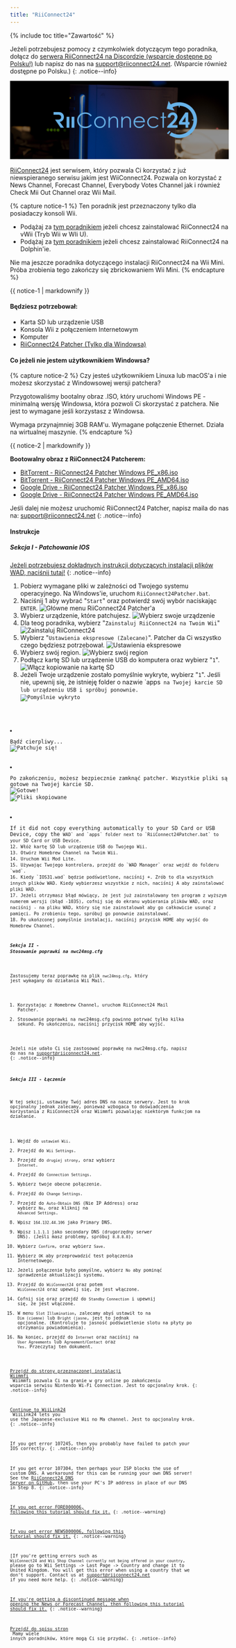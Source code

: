 ```yaml
---
title: "RiiConnect24"
---
```


{% include toc title="Zawartość" %}

Jeżeli potrzebujesz pomocy z czymkolwiek dotyczącym tego poradnika, dołącz do [serwera RiiConnect24 na Discordzie (wsparcie dostępne po Polsku!)](https://discord.gg/b4Y7jfD) lub napisz do nas na [support@riiconnect24.net](mailto:support@riiconnect24.net). (Wsparcie również dostępne po Polsku.)
{: .notice--info}

![Logo RiiConnect24](/images/WiiRC24Logo.jpg)

[RiiConnect24](https://rc24.xyz/) jest serwisem, który pozwala Ci korzystać z już niewspieranego serwisu jakim jest WiiConnect24. Pozwala on korzystać z News Channel, Forecast Channel, Everybody Votes Channel jak i również Check Mii Out Channel oraz Wii Mail.

{% capture notice-1 %}
Ten poradnik jest przeznaczony tylko dla posiadaczy konsoli Wii.

- Podążaj za [tym poradnikiem](riiconnect24-vwii) jeżeli chcesz zainstalować RiiConnect24 na vWii (Tryb Wii w WIi U).
- Podążaj za [tym poradnikiem](riiconnect24-dolphin) jeżeli chcesz zainstalować RiiConnect24 na Dolphin'ie.

Nie ma jeszcze poradnika dotyczącego instalacji RiiConnect24 na Wii Mini. Próba zrobienia tego zakończy się zbrickowaniem Wii Mini.
{% endcapture %}

<div class="notice--warning">{{ notice-1 | markdownify }}</div>

#### Będziesz potrzebował:

* Karta SD lub urządzenie USB
* Konsola Wii z połączeniem Internetowym
* Komputer
* [RiiConnect24 Patcher (Tylko dla Windowsa)](https://github.com/RiiConnect24/RiiConnect24-Patcher/releases)

#### Co jeżeli nie jestem użytkownikiem Windowsa?
{% capture notice-2 %}
Czy jesteś użytkownikiem Linuxa lub macOS'a i nie możesz skorzystać z Windowsowej wersji patchera?

Przygotowaliśmy bootalny obraz .ISO, który uruchomi Windows PE - minimalną wersję Windowsa, która pozwoli Ci skorzystać z patchera. Nie jest to wymagane jeśli korzystasz z Windowsa.

Wymaga przynajmniej 3GB RAM'u. Wymagane połączenie Ethernet. Działa na wirtualnej maszynie.
{% endcapture %}
<div class="notice--info">{{ notice-2 | markdownify }}</div>

<i class="fa fa-magnet" aria-hidden="true" title="To jest link magnet. Użyj klienta torrent aby pobrać ten plik."></i>
**Bootowalny obraz z RiiConnect24 Patcherem:**

- [BitTorrent - RiiConnect24 Patcher Windows PE_x86.iso](magnet:?xt=urn:btih:a76a17999ba6cb7f528bea9dc39ad4cfcac2d62a&dn=RiiConnect24%20Patcher%20Windows%20PE%5Fx86.iso&tr=udp://tracker.opentrackr.org:1337/announce&tr=udp://tracker.coppersurfer.tk:6969/announce&tr=udp://p4p.arenabg.ch:1337/announce&tr=http://p4p.arenabg.com:1337/announce&tr=udp://9.rarbg.to:2710/announce&tr=udp://9.rarbg.me:2710/announce&tr=udp://exodus.desync.com:6969/announce&tr=udp://tracker.cyberia.is:6969/announce&tr=udp://tracker.tiny-vps.com:6969/announce&tr=udp://retracker.lanta-net.ru:2710/announce&tr=udp://open.stealth.si:80/announce&tr=udp://tracker.torrent.eu.org:451/announce&tr=udp://tracker3.itzmx.com:6961/announce&tr=http://tracker4.itzmx.com:2710/announce&tr=http://tracker1.itzmx.com:8080/announce&tr=udp://tracker.moeking.me:6969/announce&tr=udp://ipv4.tracker.harry.lu:80/announce&tr=udp://bt2.archive.org:6969/announce&tr=udp://bt1.archive.org:6969/announce&tr=udp://explodie.org:6969/announce)
- [BitTorrent - RiiConnect24 Patcher Windows PE_AMD64.iso](magnet:?xt=urn:btih:aa1d759996834fcfa20f56b26c5beb105b2aec37&dn=RiiConnect24%20Patcher%20Windows%20PE%5FAMD64.iso&tr=udp://tracker.opentrackr.org:1337/announce&tr=udp://tracker.coppersurfer.tk:6969/announce&tr=udp://p4p.arenabg.ch:1337/announce&tr=http://p4p.arenabg.com:1337/announce&tr=udp://9.rarbg.to:2710/announce&tr=udp://9.rarbg.me:2710/announce&tr=udp://exodus.desync.com:6969/announce&tr=udp://tracker.cyberia.is:6969/announce&tr=udp://tracker.tiny-vps.com:6969/announce&tr=udp://retracker.lanta-net.ru:2710/announce&tr=udp://open.stealth.si:80/announce&tr=udp://tracker.torrent.eu.org:451/announce&tr=http://tracker1.itzmx.com:8080/announce&tr=udp://tracker3.itzmx.com:6961/announce&tr=http://tracker4.itzmx.com:2710/announce&tr=udp://tracker.moeking.me:6969/announce&tr=udp://ipv4.tracker.harry.lu:80/announce&tr=udp://bt2.archive.org:6969/announce&tr=udp://bt1.archive.org:6969/announce&tr=udp://explodie.org:6969/announce)
- [Google Drive - RiiConnect24 Patcher Windows PE_x86.iso](https://drive.google.com/file/d/14YQlrjByLpuLPHLTg7GaqZscgYbsH7gN/view?usp=sharing)
- [Google Drive - RiiConnect24 Patcher Windows PE_AMD64.iso](https://drive.google.com/file/d/190fvktXtUDAhFogJnOEh2EgrCl5Dm_vP/view?usp=sharing)

Jeśli dalej nie możesz uruchomić RiiConnect24 Patcher, napisz maila do nas na: support@riiconnect24.net
{: .notice--info}

#### Instrukcje

##### Sekcja I - Patchowanie IOS

[Jeżeli potrzebujesz dokładnych instrukcji dotyczących instalacji plików WAD, naciśnij tutaj!](wiimodlite)
{: .notice--info}

1. Pobierz wymagane pliki w zależności od Twojego systemu operacyjnego. Na Windows'ie, uruchom `RiiConnect24Patcher.bat`.
2. Naciśnij 1 aby wybrać "`Start`" oraz potwierdź swój wybór naciskając `ENTER`. ![Główne menu RiiConnect24 Patcher'a](/images/RC24_Patcher/1.PNG)
3. Wybierz urządzenie, które patchujesz. ![Wybierz swoje urządzenie](/images/RC24_Patcher/2.PNG)
4. Dla teog poradnika, wybierz "`Zainstaluj RiiConnect24 na Twoim Wii`" ![Zainstaluj RiiConnect24](/images/RC24_Patcher/3.PNG)
5. Wybierz "`Ustawienia ekspresowe (Zalecane)`". Patcher da Ci wszystko czego będziesz potrzebował. ![Ustawienia ekspresowe](/images/RC24_Patcher/4.PNG)
6. Wybierz swój region. ![Wybierz swój region](/images/RC24_Patcher/5.PNG)
7. Podłącz kartę SD lub urządzenie USB do komputera oraz wybierz "`1`". ![Włącz kopiowanie na kartę SD](/images/RC24_Patcher/6.PNG)
8. Jeżeli Twoje urządzenie zostało pomyślnie wykryte, wybierz "`1`". Jeśli nie, upewnij się, że istnieję folder o nazwie `apps<code> na Twojej karcie SD lub urządzeniu USB i spróbuj ponownie.
<img src="/images/RC24_Patcher/7.PNG" alt="Pomyślnie wykryto" /></p></li>
<li><p spaces-before="0">Bądź cierpliwy...
<img src="/images/RC24_Patcher/8.PNG" alt="Patchuje się!" /></p></li>
<li><p spaces-before="0">Po zakończeniu, możesz bezpiecznie zamknąć patcher. Wszystkie pliki są gotowe na Twojej karcie SD.
<img src="/images/RC24_Patcher/9.PNG" alt="Gotowe!" />
<img src="/images/RC24_Patcher/10.PNG" alt="Pliki skopiowane" /></p></li>
<li><p spaces-before="0">If it did not copy everything automatically to your SD Card or USB Device, copy the <code>WAD` and `apps` folder next to `RiiConnect24Patcher.bat` to your SD Card or USB Device.
12. Włóż kartę SD lub urządzenie USB do Twojego Wii.
13. Otwórz Homebrew Channel na Twoim Wii.
14. Uruchom Wii Mod Lite.
15. Używając Twojego kontrolera, przejdź do `WAD Manager` oraz wejdź do folderu `wad`.
16. Kiedy `IOS31.wad` będzie podświetlone, naciśnij +. Zrób to dla wszystkich innych plików WAD. Kiedy wybierzesz wszystkie z nich, naciśnij A aby zainstalować pliki WAD.
17. Jeżeli otrzymasz błąd mówiący, że jest już zainstalowany ten program z wyższym numerem wersji (błąd -1035), cofnij się do ekranu wybierania plików WAD, oraz naciśnij - na pliku WAD, który się nie zainstalował aby go całkowicie usunąć z pamięci. Po zrobieniu tego, spróbuj go ponownie zainstalować.
18. Po ukońzconej pomyślnie instalacji, naciśnij przycisk HOME aby wyjść do Homebrew Channel.

##### Sekcja II - Stosowanie poprawki na nwc24msg.cfg

Zastosujemy teraz poprawkę na plik `nwc24msg.cfg`, który jest wymagany do działania Wii Mail.

1. Korzystając z Homebrew Channel, uruchom RiiConnect24 Mail Patcher.
2. Stosowanie poprawki na nwc24msg.cfg powinno potrwać tylko kilka sekund. Po ukończeniu, naciśnij przycisk HOME aby wyjść.

Jeżeli nie udało Ci się zastosować poprawkę na nwc24msg.cfg, napisz do nas na [support@riiconnect24.net](mailto:support@riiconnect24.net).
{: .notice--info}

##### Sekcja III - Łączenie

W tej sekcji, ustawimy Twój adres DNS na nasze serwery. Jest to krok opcjonalny jednak zalecamy, ponieważ wzbogaca to doświadczenia korzystania z RiiConnect24 oraz Wiimmfi pozwalając niektórym funkcjom na działanie.

1. Wejdź do `ustawień Wii`.
2. Przejdź do `Wii Settings`.
3. Przejdź do `drugiej strony`, oraz wybierz `Internet`.
4. Przejdź do `Connection Settings`.
5. Wybierz twoje obecne połączenie.
6. Przejdź do `Change Settings`.
7. Przejdź do `Auto-Obtain DNS` (Nie IP Address) oraz wybierz `No`, oraz kliknij na `Advanced Settings`.
8. Wpisz `164.132.44.106` jako Primary DNS.
9. Wpisz `1.1.1.1` jako secondary DNS (drugorzędny serwer DNS). (Jeśli masz problemy, spróbuj `8.8.8.8`).
10. Wybierz `Confirm`, oraz wybierz `Save`.
11. Wybierz `OK` aby przeprowadzić test połączenia Internetowego.
12. Jeżeli połączenie było pomyślne, wybierz `No` aby pominąć sprawdzenie aktualizacji systemu.
13. Przejdź do `WiiConnect24` oraz potem `WiiConnect24` oraz upewnij się, że jest włączone.
14. Cofnij się oraz przejdź do `Standby Connection` i upewnij się, że jest włączone.
15. W menu `Slot Illumination`, zalecamy abyś ustawił to na `Dim (ciemne)` lub `Bright (jasne`, jest to jednak opcjonalne. (Kontroluje to jasność podświetlenie slotu na płyty po otrzymaniu powiadomienia).
16. Na koniec, przejdź do `Internet` oraz naciśnij na `User Agreements` lub `Agreement/Contact` oraz `Yes`. Przeczytaj ten dokument.


[Przejdź do strony przeznaczonej instalacji Wiimmfi](wiimmfi)<br> Wiimmfi pozwala Ci na granie w gry online po zakończeniu wsparcia serwisu Nintendo Wi-Fi Connection. Jest to opcjonalny krok.
{: .notice--info}

[Continue to WiiLink24](wiilink24)<br> WiiLink24 lets you use the Japanese-exclusive Wii no Ma channel. Jest to opcjonalny krok.
{: .notice--info}

If you get error 107245, then you probably have failed to patch your IOS correctly.
{: .notice--info}

If you get error 107304, then perhaps your ISP blocks the use of custom DNS. A workaround for this can be running your own DNS server! See the [RiiConnect24 DNS Server on GitHub](https://github.com/RiiConnect24/DNS-Server), then use your PC's IP address in place of our DNS in Step 8.
{: .notice--info}

[If you get error FORE000006, following this tutorial should fix it.](riiconnect24-batteryfix)
{: .notice--warning}

[If you get error NEWS000006, following this tutorial should fix it.](news000006)
{: .notice--warning}

[If you're getting errors such as `WiiConnect24 and Wii Shop Channel currently not being offered in your country`, please go to Wii Settings -> Last Page -> Country and change it to United Kingdom. You will get this error when using a country that we don't support. Contact us at [support@riiconnect24.net](mailto:support@riiconnect24.net) if you need more help.
{: .notice--warning}

[If you're getting a discontinued message when opening the News or Forecast Channel, then following this tutorial should fix it.](deleting-vffs)
{: .notice--warning}

[Przejdź do spisu stron](site-navigation)<br> Mamy wiele innych poradników, które mogą Ci się przydać.
{: .notice--info}
